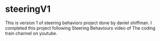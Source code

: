# steeringV1
This is version 1 of steering behaviors project done by daniel shiffman.
I completed this project following Steering Behaviours video of The coding train channel on youtube.
